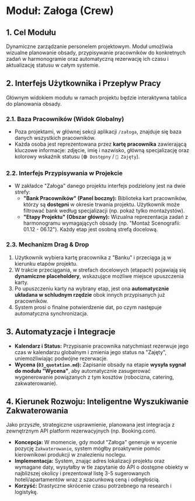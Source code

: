 # Moduł: Załoga (Crew)

## 1. Cel Modułu

Dynamiczne zarządzanie personelem projektowym. Moduł umożliwia wizualne planowanie obsady, przypisywanie pracowników do konkretnych zadań w harmonogramie oraz automatyczną rezerwację ich czasu i aktualizację statusu w całym systemie.

## 2. Interfejs Użytkownika i Przepływ Pracy

Głównym widokiem modułu w ramach projektu będzie interaktywna tablica do planowania obsady.

### 2.1. Baza Pracowników (Widok Globalny)
- Poza projektami, w głównej sekcji aplikacji `/załoga`, znajduje się baza danych wszystkich pracowników.
- Każda osoba jest reprezentowana przez **kartę pracownika** zawierającą kluczowe informacje: zdjęcie, imię i nazwisko, główną specjalizację oraz kolorowy wskaźnik statusu (`🟢 Dostępny` / `🔴 Zajęty`).

### 2.2. Interfejs Przypisywania w Projekcie
- W zakładce "Załoga" danego projektu interfejs podzielony jest na dwie strefy:
    - **"Bank Pracowników" (Panel boczny):** Biblioteka kart pracowników, którzy są **dostępni** w okresie trwania projektu. Użytkownik może filtrować bank według specjalizacji (np. pokaż tylko montażystów).
    - **"Etapy Projektu" (Obszar główny):** Wizualna reprezentacja zadań z harmonogramu wymagających obsady (np. "Montaż Scenografii: 01.12 - 06.12"). Każdy etap jest osobną strefą docelową.

### 2.3. Mechanizm Drag & Drop
1.  Użytkownik wybiera kartę pracownika z "Banku" i przeciąga ją w kierunku etapów projektu.
2.  W trakcie przeciągania, w strefach docelowych (etapach) pojawiają się **dynamiczne placeholdery**, wskazujące możliwe miejsce upuszczenia karty.
3.  Po upuszczeniu karty na wybrany etap, jest ona **automatycznie układana w schludnym rzędzie** obok innych przypisanych już pracowników.
4.  System prosi o finalne potwierdzenie dat, po czym następuje automatyczna synchronizacja.

## 3. Automatyzacje i Integracje

- **Kalendarz i Status:** Przypisanie pracownika natychmiast rezerwuje jego czas w kalendarzu globalnym i zmienia jego status na "Zajęty", uniemożliwiając podwójne rezerwacje.
- **Wycena (`03_quotation.md`):** Zapisanie obsady na etapie **wysyła sygnał do modułu "Wycena"**, aby automatycznie zasugerować wygenerowanie powiązanych z tym kosztów (robocizna, catering, zakwaterowanie).

## 4. Kierunek Rozwoju: Inteligentne Wyszukiwanie Zakwaterowania

Jako przyszłe, strategiczne usprawnienie, planowana jest integracja z zewnętrznym API platform rezerwacyjnych (np. Booking.com).

- **Koncepcja:** W momencie, gdy moduł "Załoga" generuje w wycenie pozycję `Zakwaterowanie`, system mógłby proaktywnie pomóc kierownikowi produkcji w znalezieniu noclegu.
- **Implementacja:** System, znając adres lokalizacji projektu oraz wymagane daty, wysyłałby w tle zapytanie do API o dostępne obiekty w najbliższej okolicy i prezentował listę 3-5 sugerowanych hoteli/apartamentów wraz z szacunkową ceną i odległością.
- **Korzyść:** Drastyczne skrócenie czasu potrzebnego na research i logistykę.
